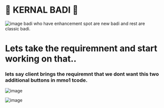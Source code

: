 # 🌱 KERNAL BADI 🌱

![image](https://github.com/bhuvabhavik/MY-ABAP-CHEATSHEET/assets/49744703/fd5f4509-40f5-4465-8b5e-8666b5392b70)
badi who have enhancement spot are new badi and rest are classic badi.

# Lets take the requiremnent and start working on that..
### lets say client brings the requiremnt that we dont want this two additional buttons in mmo1 tcode.
![image](https://github.com/bhuvabhavik/MY-ABAP-CHEATSHEET/assets/49744703/e75e2f7d-8867-4036-ad09-4776f4ced9f9)

![image](https://github.com/bhuvabhavik/MY-ABAP-CHEATSHEET/assets/49744703/280f1f74-3007-40c3-a115-0778fe09f241)



